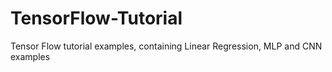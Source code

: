 # TensorFlow-Tutorial
Tensor Flow tutorial examples, containing Linear Regression, MLP and CNN examples
